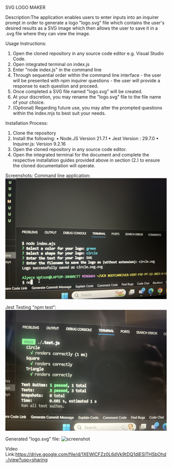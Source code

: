 SVG LOGO MAKER

Description:The application enables users to enter inputs into an inquirer prompt in order to generate a logo "logo.svg" file which contains the user's desired results as a SVG image which then allows the user to save it in a .svg file where they can view the image.

Usage Instructions:
1. Open the cloned repository in any source code editor e.g. Visual Studio Code. 
2. Open integrated terminal on index.js 
3. Enter "node index.js" in the command line 
4. Through sequential order within the command line interface - the user will be presented with npm inquirer questions - the user will provide a response to each question and proceed. 
5. Once completed a SVG file named "logo.svg" will be created. 
6. At your discretion, you may rename the "logo.svg" file to the file name of your choice. 
7. (Optional) Regarding future use, you may alter the prompted questions within the index.mjs to best suit your needs. 

Installation Process:
1. Clone the repository
2. Install the following: • Node.JS Version 21.7.1 • Jest Version : 29.7.0 • Inquirer.js: Version 9.2.16
3. Open the cloned repository in any source code editor. 
4. Open the integrated terminal for the document and complete the respective installation guides provided above in section (2.) to ensure the cloned documentation will operate.

Screenshots:
Command line application:
![screenshot](IMG_6737.jpg)

Jest Testing "npm test":
![screenshot](IMG_6787.jpg)

Generated "logo.svg" file:
![screenshot](IMG_6736.jpg)

Video Link:https://drive.google.com/file/d/1XEWlCFZz0L6dVk9tDQ1dIESlTHSbOhd-/view?usp=sharing